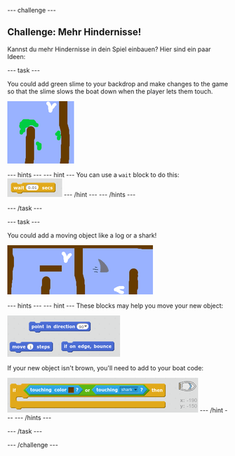 \--- challenge \---

## Challenge: Mehr Hindernisse!

Kannst du mehr Hindernisse in dein Spiel einbauen? Hier sind ein paar Ideen:

\--- task \---

You could add green slime to your backdrop and make changes to the game so that the slime slows the boat down when the player lets them touch.

![screenshot](images/boat-algae.png)

\--- hints \--- \--- hint \--- You can use a `wait` block to do this: ![screenshot](images/boat-slime-blocks.png) \--- /hint \--- \--- /hints \---

\--- /task \---

\--- task \---

You could add a moving object like a log or a shark!

![screenshot](images/boat-obstacles.png)

\--- hints \--- \--- hint \--- These blocks may help you move your new object:

![screenshot](images/boat-moving-blocks.png)

If your new object isn't brown, you'll need to add to your boat code:

![screenshot](images/boat-moving-blocks2.png) \--- /hint \--- \--- /hints \---

\--- /task \---

\--- /challenge \---